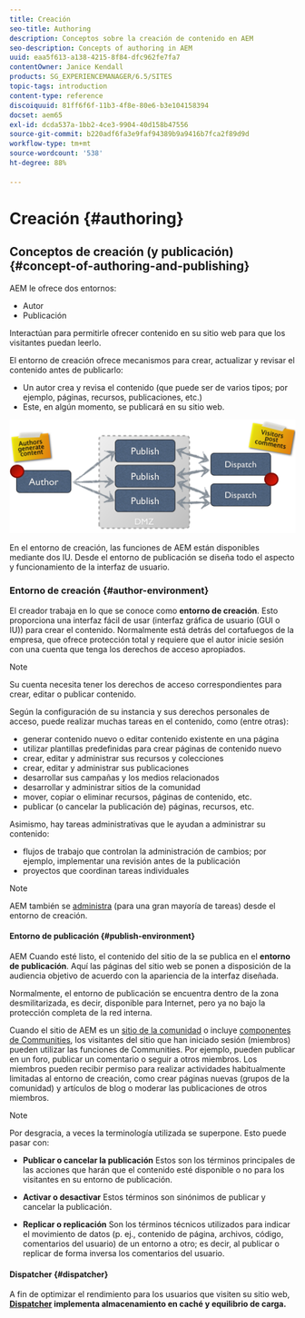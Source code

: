 ```yaml
---
title: Creación
seo-title: Authoring
description: Conceptos sobre la creación de contenido en AEM
seo-description: Concepts of authoring in AEM
uuid: eaa5f613-a138-4215-8f84-dfc962fe7fa7
contentOwner: Janice Kendall
products: SG_EXPERIENCEMANAGER/6.5/SITES
topic-tags: introduction
content-type: reference
discoiquuid: 81ff6f6f-11b3-4f8e-80e6-b3e104158394
docset: aem65
exl-id: dcda537a-1bb2-4ce3-9904-40d158b47556
source-git-commit: b220adf6fa3e9faf94389b9a9416b7fca2f89d9d
workflow-type: tm+mt
source-wordcount: '538'
ht-degree: 88%

---
```


# Creación  {#authoring}

## Conceptos de creación (y publicación) {#concept-of-authoring-and-publishing}

AEM le ofrece dos entornos:

* Autor
* Publicación

Interactúan para permitirle ofrecer contenido en su sitio web para que los visitantes puedan leerlo.

El entorno de creación ofrece mecanismos para crear, actualizar y revisar el contenido antes de publicarlo:

* Un autor crea y revisa el contenido (que puede ser de varios tipos; por ejemplo, páginas, recursos, publicaciones, etc.)
* Este, en algún momento, se publicará en su sitio web.

![chlimage_1-132](assets/chlimage_1-132.png)

En el entorno de creación, las funciones de AEM están disponibles mediante dos IU. Desde el entorno de publicación se diseña todo el aspecto y funcionamiento de la interfaz de usuario.

### Entorno de creación {#author-environment}

El creador trabaja en lo que se conoce como **entorno de creación**. Esto proporciona una interfaz fácil de usar (interfaz gráfica de usuario (GUI o IU)) para crear el contenido. Normalmente está detrás del cortafuegos de la empresa, que ofrece protección total y requiere que el autor inicie sesión con una cuenta que tenga los derechos de acceso apropiados.

>[!NOTE]
>
>Su cuenta necesita tener los derechos de acceso correspondientes para crear, editar o publicar contenido.

Según la configuración de su instancia y sus derechos personales de acceso, puede realizar muchas tareas en el contenido, como (entre otras):

* generar contenido nuevo o editar contenido existente en una página
* utilizar plantillas predefinidas para crear páginas de contenido nuevo
* crear, editar y administrar sus recursos y colecciones
* crear, editar y administrar sus publicaciones
* desarrollar sus campañas y los medios relacionados
* desarrollar y administrar sitios de la comunidad
* mover, copiar o eliminar recursos, páginas de contenido, etc.
* publicar (o cancelar la publicación de) páginas, recursos, etc.

Asimismo, hay tareas administrativas que le ayudan a administrar su contenido:

* flujos de trabajo que controlan la administración de cambios; por ejemplo, implementar una revisión antes de la publicación
* proyectos que coordinan tareas individuales

>[!NOTE]
>
>AEM también se [administra](/help/sites-administering/home.md) (para una gran mayoría de tareas) desde el entorno de creación.

#### Entorno de publicación {#publish-environment}

AEM Cuando esté listo, el contenido del sitio de la se publica en el **entorno de publicación**. Aquí las páginas del sitio web se ponen a disposición de la audiencia objetivo de acuerdo con la apariencia de la interfaz diseñada.

Normalmente, el entorno de publicación se encuentra dentro de la zona desmilitarizada, es decir, disponible para Internet, pero ya no bajo la protección completa de la red interna.

Cuando el sitio de AEM es un [sitio de la comunidad](/help/communities/overview.md) o incluye [componentes de Communities](/help/communities/author-communities.md), los visitantes del sitio que han iniciado sesión (miembros) pueden utilizar las funciones de Communities. Por ejemplo, pueden publicar en un foro, publicar un comentario o seguir a otros miembros. Los miembros pueden recibir permiso para realizar actividades habitualmente limitadas al entorno de creación, como crear páginas nuevas (grupos de la comunidad) y artículos de blog o moderar las publicaciones de otros miembros.

>[!NOTE]
>
>Por desgracia, a veces la terminología utilizada se superpone. Esto puede pasar con:
>
>* **Publicar o cancelar la publicación**
   >  Estos son los términos principales de las acciones que harán que el contenido esté disponible o no para los visitantes en su entorno de publicación.
>
>* **Activar o desactivar**
   >  Estos términos son sinónimos de publicar y cancelar la publicación.
>
>* **Replicar o replicación**
   >  Son los términos técnicos utilizados para indicar el movimiento de datos (p. ej., contenido de página, archivos, código, comentarios del usuario) de un entorno a otro; es decir, al publicar o replicar de forma inversa los comentarios del usuario.
>


#### Dispatcher {#dispatcher}

A fin de optimizar el rendimiento para los usuarios que visiten su sitio web, **[Dispatcher](https://helpx.adobe.com/experience-manager/dispatcher/user-guide.html) implementa almacenamiento en caché y equilibrio de carga.**
